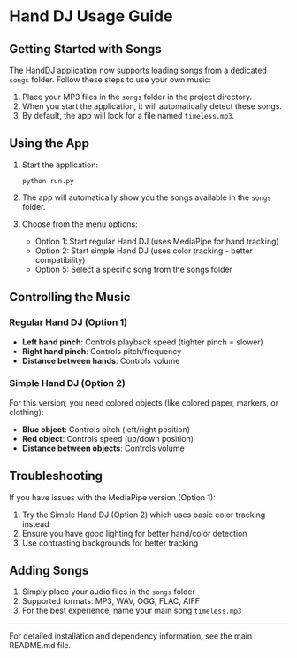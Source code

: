 # Hand DJ Usage Guide

## Getting Started with Songs

The HandDJ application now supports loading songs from a dedicated `songs` folder. Follow these steps to use your own music:

1. Place your MP3 files in the `songs` folder in the project directory.
2. When you start the application, it will automatically detect these songs.
3. By default, the app will look for a file named `timeless.mp3`.

## Using the App

1. Start the application:
   ```
   python run.py
   ```

2. The app will automatically show you the songs available in the `songs` folder.

3. Choose from the menu options:
   - Option 1: Start regular Hand DJ (uses MediaPipe for hand tracking)
   - Option 2: Start simple Hand DJ (uses color tracking - better compatibility)
   - Option 5: Select a specific song from the songs folder

## Controlling the Music

### Regular Hand DJ (Option 1)
- **Left hand pinch**: Controls playback speed (tighter pinch = slower)
- **Right hand pinch**: Controls pitch/frequency 
- **Distance between hands**: Controls volume

### Simple Hand DJ (Option 2)
For this version, you need colored objects (like colored paper, markers, or clothing):
- **Blue object**: Controls pitch (left/right position)
- **Red object**: Controls speed (up/down position)
- **Distance between objects**: Controls volume

## Troubleshooting

If you have issues with the MediaPipe version (Option 1):
1. Try the Simple Hand DJ (Option 2) which uses basic color tracking instead
2. Ensure you have good lighting for better hand/color detection
3. Use contrasting backgrounds for better tracking

## Adding Songs

1. Simply place your audio files in the `songs` folder
2. Supported formats: MP3, WAV, OGG, FLAC, AIFF
3. For the best experience, name your main song `timeless.mp3`

---

For detailed installation and dependency information, see the main README.md file. 